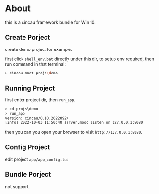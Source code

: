 
# About

this is a cincau framework bundle for Win 10.

## Create Porject

create demo project for example.

first click `shell_env.bat` directly under this dir, to setup env required, then run command in that terminal:

```sh
> cincau mnet projs\demo
```

## Running Project

first enter project dir, then `run_app`.

```sh
> cd projs\demo
> run_app
version: cincau/0.10.20220924
[info] 2022-10-03 11:50:40 server.mooc listen on 127.0.0.1:8080

```

then you can you open your browser to visit `http://127.0.0.1:8080`.

## Config Project

edit project `app/app_config.lua`

## Bundle Porject

not support.